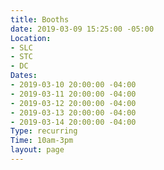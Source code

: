 ```yaml
---
title: Booths
date: 2019-03-09 15:25:00 -05:00
Location:
- SLC
- STC
- DC
Dates:
- 2019-03-10 20:00:00 -04:00
- 2019-03-11 20:00:00 -04:00
- 2019-03-12 20:00:00 -04:00
- 2019-03-13 20:00:00 -04:00
- 2019-03-14 20:00:00 -04:00
Type: recurring
Time: 10am-3pm
layout: page
---
```



